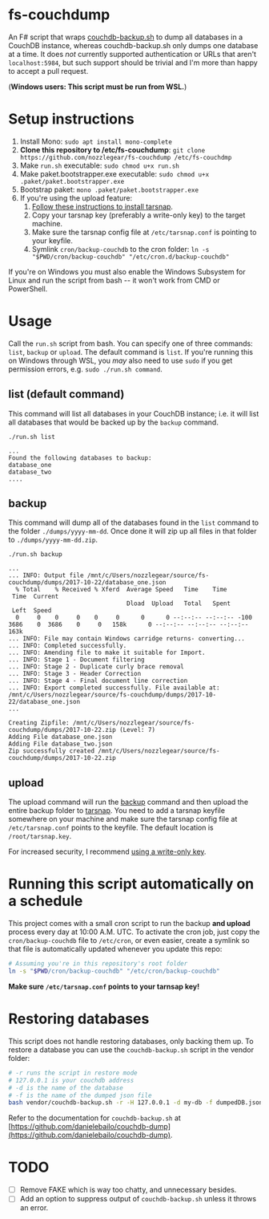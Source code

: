 # fs-couchdump
An F# script that wraps [couchdb-backup.sh](https://github.com/danielebailo/couchdb-dump) to dump all databases in a CouchDB instance, whereas couchdb-backup.sh only dumps one database at a time. It does *not* currently supported authentication or URLs that aren't `localhost:5984`, but such support should be trivial and I'm more than happy to accept a pull request.

(**Windows users: This script must be run from WSL.**)

# Setup instructions

1. Install Mono: `sudo apt install mono-complete`
2. **Clone this repository to /etc/fs-couchdump**: `git clone https://github.com/nozzlegear/fs-couchdump /etc/fs-couchdmp`
3. Make `run.sh` executable: `sudo chmod u+x run.sh`
4. Make paket.bootstrapper.exe executable: `sudo chmod u+x .paket/paket.bootstrapper.exe`
5. Bootstrap paket: `mono .paket/paket.bootstrapper.exe`
6. If you're using the upload feature:
    1. [Follow these instructions to install tarsnap](https://www.tarsnap.com/pkg-deb.html).
    2. Copy your tarsnap key (preferably a write-only key) to the target machine.
    3. Make sure the tarsnap config file at `/etc/tarsnap.conf` is pointing to your keyfile.
    4. Symlink `cron/backup-couchdb` to the cron folder: `ln -s "$PWD/cron/backup-couchdb" "/etc/cron.d/backup-couchdb"`

If you're on Windows you must also enable the Windows Subsystem for Linux and run the script from bash -- it won't work from CMD or PowerShell.

# Usage

Call the `run.sh` script from bash. You can specify one of three commands: `list`, `backup` or `upload`. The default command is `list`. If you're running this on Windows through WSL, you *may* also need to use `sudo` if you get permission errors, e.g. `sudo ./run.sh command`.

## list (default command)

This command will list all databases in your CouchDB instance; i.e. it will list all databases that would be backed up by the `backup` command.

```
./run.sh list

...
Found the following databases to backup:
database_one
database_two
....
```

## backup

This command will dump all of the databases found in the `list` command to the folder `./dumps/yyyy-mm-dd`. Once done it will zip up all files in that folder to `./dumps/yyyy-mm-dd.zip`.

```
./run.sh backup

...
... INFO: Output file /mnt/c/Users/nozzlegear/source/fs-couchdump/dumps/2017-10-22/database_one.json
  % Total    % Received % Xferd  Average Speed   Time    Time
 Time  Current
                                 Dload  Upload   Total   Spent
 Left  Speed
  0     0    0     0    0     0      0      0 --:--:-- --:--:-- -100  3686    0  3686    0     0   158k      0 --:--:-- --:--:-- --:--:--  163k
... INFO: File may contain Windows carridge returns- converting...
... INFO: Completed successfully.
... INFO: Amending file to make it suitable for Import.
... INFO: Stage 1 - Document filtering
... INFO: Stage 2 - Duplicate curly brace removal
... INFO: Stage 3 - Header Correction
... INFO: Stage 4 - Final document line correction
... INFO: Export completed successfully. File available at: /mnt/c/Users/nozzlegear/source/fs-couchdump/dumps/2017-10-22/database_one.json
...

Creating Zipfile: /mnt/c/Users/nozzlegear/source/fs-couchdump/dumps/2017-10-22.zip (Level: 7)
Adding File database_one.json
Adding File database_two.json
Zip successfully created /mnt/c/Users/nozzlegear/source/fs-couchdump/dumps/2017-10-22.zip
```

## upload

The upload command will run the [backup](#backup) command and then upload the entire backup folder to [tarsnap](https://www.tarsnap.com). You need to add a tarsnap keyfile somewhere on your machine and make sure the tarsnap config file at `/etc/tarsnap.conf` points to the keyfile. The default location is `/root/tarsnap.key`.

For increased security, I recommend [using a write-only key](https://www.tarsnap.com/tips.html#write-only-keys).

# Running this script automatically on a schedule

This project comes with a small cron script to run the backup **and upload** process every day at 10:00 A.M. UTC. To activate the cron job, just copy the `cron/backup-couchdb` file to `/etc/cron`, or even easier, create a symlink so that file is automatically updated whenever you update this repo:

```sh
# Assuming you're in this repository's root folder
ln -s "$PWD/cron/backup-couchdb" "/etc/cron/backup-couchdb"
```

**Make sure `/etc/tarsnap.conf` points to your tarnsap key!**

# Restoring databases

This script does not handle restoring databases, only backing them up. To restore a database you can use the `couchdb-backup.sh` script in the vendor folder:

```sh
# -r runs the script in restore mode
# 127.0.0.1 is your couchdb address
# -d is the name of the database
# -f is the name of the dumped json file
bash vendor/couchdb-backup.sh -r -H 127.0.0.1 -d my-db -f dumpedDB.json
```

Refer to the documentation for `couchdb-backup.sh` at [https://github.com/danielebailo/couchdb-dump](https://github.com/danielebailo/couchdb-dump).

# TODO

- [ ] Remove FAKE which is way too chatty, and unnecessary besides.
- [ ] Add an option to suppress output of `couchdb-backup.sh` unless it throws an error.